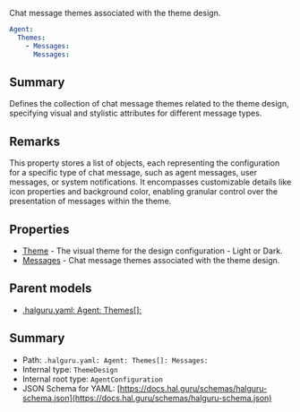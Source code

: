 <!--
title: Messages
description: Chat message themes associated with the theme design.
version: 1.38.8-beta.19
generated: true
date: 2025-04-15
node: This file is generated by the command-line program: `halguru manual -c -m`
-->


Chat message themes associated with the theme design.

```yaml
Agent:
  Themes:
    - Messages:
      Messages:
```

## Summary

Defines the collection of chat message themes related to the theme design, specifying visual and stylistic attributes for different message types.

## Remarks

This property stores a list of objects, each representing the configuration for a specific type of chat message, such as agent messages, user messages, or system notifications. It encompasses customizable details like icon properties and background color, enabling granular control over the presentation of messages within the theme.

## Properties

* [Theme]((halguru)-agent-themes-list-theme.md) - The visual theme for the design configuration - Light or Dark.
* [Messages]((halguru)-agent-themes-list-messages.md) - Chat message themes associated with the theme design.

## Parent models

* [.halguru.yaml: Agent: Themes[]:]((halguru)-agent-themes-list.md)
## Summary

* Path: `.halguru.yaml: Agent: Themes[]: Messages:`
* Internal type: `ThemeDesign`
* Internal root type: `AgentConfiguration`
* JSON Schema for YAML: [https://docs.hal.guru/schemas/halguru-schema.json](https://docs.hal.guru/schemas/halguru-schema.json)
